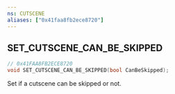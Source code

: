 ```yaml
---
ns: CUTSCENE
aliases: ["0x41faa8fb2ece8720"]
---
```

## SET_CUTSCENE_CAN_BE_SKIPPED

```c
// 0x41FAA8FB2ECE8720
void SET_CUTSCENE_CAN_BE_SKIPPED(bool CanBeSkipped);
```

Set if a cutscene can be skipped or not.

